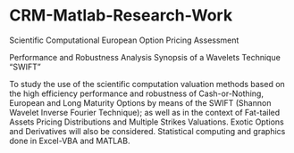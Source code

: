 # CRM-Matlab-Research-Work
Scientific Computational European Option Pricing Assessment

Performance and Robustness Analysis Synopsis of a Wavelets Technique 
“SWIFT” 
 
To study the use of the scientific computation valuation methods based 
on the high efficiency performance and robustness of Cash-or-Nothing, 
European and Long Maturity Options by means of the SWIFT (Shannon 
Wavelet Inverse Fourier Technique); as well as in the context of 
Fat-tailed Assets Pricing Distributions and Multiple Strikes Valuations. 
Exotic Options and Derivatives will also be considered. Statistical 
computing and graphics done in Excel-VBA and MATLAB.
